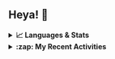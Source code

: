 ## Heya! 👋

<details>
  <summary><strong>📈 Languages & Stats</strong></summary>
  <img src="https://github-readme-stats.vercel.app/api?username=bunningss&show_icons=true&theme=dark&hide_border=true"
       alt="Tayef's GitHub stats" />
  <img src="https://github-readme-stats.vercel.app/api/top-langs/?username=bunningss&show_icons=true&theme=dark&hide_border=true&layout=compact&langs_count=5"
       alt="Tayef's Top GitHub Languages" />
</details>

<details>
<summary><strong> :zap: My Recent Activities </strong></summary>

<!-- ACTIVITY-LIST:START -->
- [bunningss pushed to master in bunningss/ngo](https://github.com/bunningss/ngo/compare/34b1937528...31607f7c2e)
- [bunningss pushed to master in bunningss/ngo](https://github.com/bunningss/ngo/compare/a6dce599f4...34b1937528)
- [bunningss pushed to master in bunningss/ngo](https://github.com/bunningss/ngo/compare/4ad7de5d90...a6dce599f4)
- [bunningss pushed to master in bunningss/ngo](https://github.com/bunningss/ngo/compare/f30e042ccd...4ad7de5d90)
- [bunningss pushed to master in bunningss/ngo](https://github.com/bunningss/ngo/compare/4d4c18fc83...f30e042ccd)
<!-- ACTIVITY-LIST:END -->

</details>
